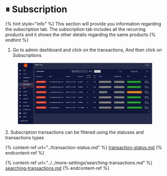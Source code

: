 # ⏸ Subscription

{% hint style="info" %}
This section will provide you information regarding the subscription tab. The subscription tab includes all the recurring products and it shows the other details regarding the same products
{% endhint %}

1. Go to admin dashboard and click on the transactions, And then click on Subscriptions

<figure><img src="../../.gitbook/assets/1 (6).png" alt=""><figcaption></figcaption></figure>

2\. Subscription transactions can be filtered using the statuses and transactions types

{% content-ref url="../transaction-status.md" %}
[transaction-status.md](../transaction-status.md)
{% endcontent-ref %}

{% content-ref url="../../more-settings/searching-transactions.md" %}
[searching-transactions.md](../../more-settings/searching-transactions.md)
{% endcontent-ref %}

